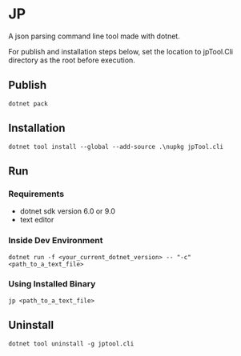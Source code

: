 # JP

A json parsing command line tool made with dotnet.

For publish and installation steps below, set the location to jpTool.Cli directory as the root before execution.

## Publish

```
dotnet pack 
```

## Installation

```
dotnet tool install --global --add-source .\nupkg jpTool.cli
```

## Run

### Requirements

- dotnet sdk version 6.0 or 9.0
- text editor

### Inside Dev Environment

```
dotnet run -f <your_current_dotnet_version> -- "-c" <path_to_a_text_file>
```

### Using Installed Binary

```
jp <path_to_a_text_file>
```

## Uninstall

```
dotnet tool uninstall -g jptool.cli
```
